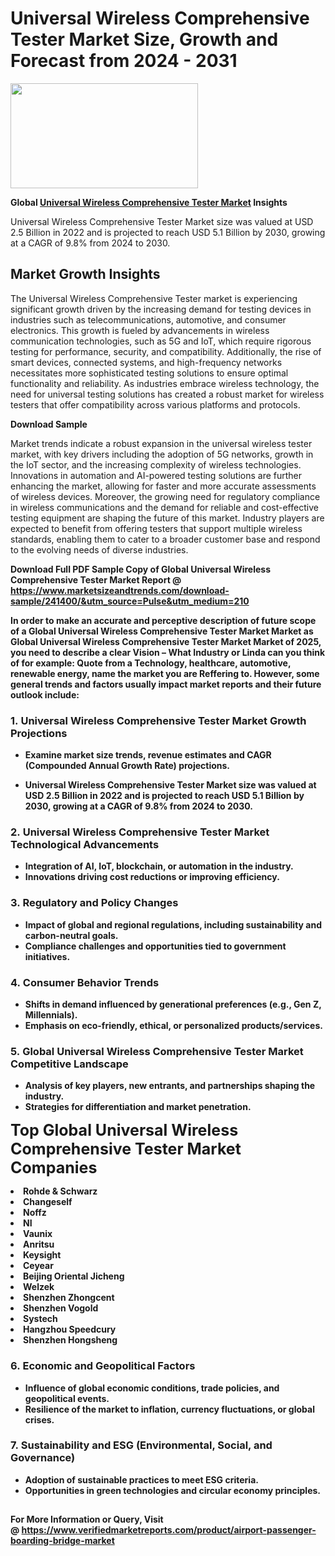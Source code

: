 <H1>Universal Wireless Comprehensive Tester Market Size, Growth and Forecast from 2024 - 2031</H1><img class="aligncenter size-medium wp-image-584254" src="https://thirdeyenews.in/wp-content/uploads/2024/09/Global-Market-Research-300x168.jpeg" alt="" width="300" height="168" /><p><strong>Global&nbsp;<a href="https://www.marketsizeandtrends.com/download-sample/241400/&amp;utm_source=Pulse&amp;utm_medium=210">Universal Wireless Comprehensive Tester Market</a> Insights</strong></p><p>Universal Wireless Comprehensive Tester Market size was valued at USD 2.5 Billion in 2022 and is projected to reach USD 5.1 Billion by 2030, growing at a CAGR of 9.8% from 2024 to 2030.</p><p><h2>Market Growth Insights</h2> <p>The Universal Wireless Comprehensive Tester market is experiencing significant growth driven by the increasing demand for testing devices in industries such as telecommunications, automotive, and consumer electronics. This growth is fueled by advancements in wireless communication technologies, such as 5G and IoT, which require rigorous testing for performance, security, and compatibility. Additionally, the rise of smart devices, connected systems, and high-frequency networks necessitates more sophisticated testing solutions to ensure optimal functionality and reliability. As industries embrace wireless technology, the need for universal testing solutions has created a robust market for wireless testers that offer compatibility across various platforms and protocols.</p> <p><strong>Download Sample</strong></p> <p>Market trends indicate a robust expansion in the universal wireless tester market, with key drivers including the adoption of 5G networks, growth in the IoT sector, and the increasing complexity of wireless technologies. Innovations in automation and AI-powered testing solutions are further enhancing the market, allowing for faster and more accurate assessments of wireless devices. Moreover, the growing need for regulatory compliance in wireless communications and the demand for reliable and cost-effective testing equipment are shaping the future of this market. Industry players are expected to benefit from offering testers that support multiple wireless standards, enabling them to cater to a broader customer base and respond to the evolving needs of diverse industries.</p> <p><strong></p><p><span class=""><strong>Download Full PDF Sample Copy of Global Universal Wireless Comprehensive Tester Market Report</strong> @ <a href="https://www.marketsizeandtrends.com/download-sample/241400/&amp;utm_source=Pulse&amp;utm_medium=210" target="_blank">https://www.marketsizeandtrends.com/download-sample/241400/&amp;utm_source=Pulse&amp;utm_medium=210</a></span></p><p>In order to make an accurate and perceptive description of future scope of a Global&nbsp;Universal Wireless Comprehensive Tester Market Market as Global&nbsp;Universal Wireless Comprehensive Tester Market Market of 2025, you need to describe a clear Vision &ndash; What Industry or Linda can you think of for example: Quote from a Technology, healthcare, automotive, renewable energy, name the market you are Reffering to. However, some general trends and factors usually impact market reports and their future outlook include:</p><h3>1.&nbsp;<strong>Universal Wireless Comprehensive Tester Market Growth Projections</strong></h3><ul><li>Examine market size trends, revenue estimates and CAGR (Compounded Annual Growth Rate) projections.</li><li><p>Universal Wireless Comprehensive Tester Market size was valued at USD 2.5 Billion in 2022 and is projected to reach USD 5.1 Billion by 2030, growing at a CAGR of 9.8% from 2024 to 2030.</p></li></ul><h3>2.&nbsp;<strong>Universal Wireless Comprehensive Tester Market Technological Advancements</strong></h3><ul><li>Integration of AI, IoT, blockchain, or automation in the industry.</li><li>Innovations driving cost reductions or improving efficiency.</li></ul><h3>3.&nbsp;<strong>Regulatory and Policy Changes</strong></h3><ul><li>Impact of global and regional regulations, including sustainability and carbon-neutral goals.</li><li>Compliance challenges and opportunities tied to government initiatives.</li></ul><h3>4.&nbsp;<strong>Consumer Behavior Trends</strong></h3><ul><li>Shifts in demand influenced by generational preferences (e.g., Gen Z, Millennials).</li><li>Emphasis on eco-friendly, ethical, or personalized products/services.</li></ul><h3>5.&nbsp;<strong>Global Universal Wireless Comprehensive Tester Market Competitive Landscape</strong></h3><ul><li>Analysis of key players, new entrants, and partnerships shaping the industry.</li><li>Strategies for differentiation and market penetration.</li></ul><p data-pm-slice="1 1 []"><span style="color: inherit; font-family: inherit; font-size: 25px;">Top Global Universal Wireless Comprehensive Tester Market Companies</span></p><div class="" data-test-id=""><p><li>Rohde & Schwarz</li><li> Changeself</li><li> Noffz</li><li> NI</li><li> Vaunix</li><li> Anritsu</li><li> Keysight</li><li> Ceyear</li><li> Beijing Oriental Jicheng</li><li> Welzek</li><li> Shenzhen Zhongcent</li><li> Shenzhen Vogold</li><li> Systech</li><li> Hangzhou Speedcury</li><li> Shenzhen Hongsheng</li></p></div><h3>6.&nbsp;<strong>Economic and Geopolitical Factors</strong></h3><ul><li>Influence of global economic conditions, trade policies, and geopolitical events.</li><li>Resilience of the market to inflation, currency fluctuations, or global crises.</li></ul><h3>7.&nbsp;<strong>Sustainability and ESG (Environmental, Social, and Governance)</strong></h3><ul><li>Adoption of sustainable practices to meet ESG criteria.</li><li>Opportunities in green technologies and circular economy principles.</li></ul><h2><strong style="font-size: 14px;">For More Information or Query, Visit @&nbsp;</strong><a style="background-color: #ffffff; font-size: 14px;" href="https://www.marketsizeandtrends.com/report/universal-wireless-comprehensive-tester-market/" target="_blank">https://www.verifiedmarketreports.com/product/airport-passenger-boarding-bridge-market</a></h2>
